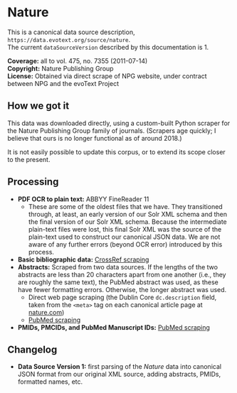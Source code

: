 # Nature

This is a canonical data source description, `https://data.evotext.org/source/nature`.  
The current `dataSourceVersion` described by this documentation is 1.

**Coverage:** all to vol. 475, no. 7355 \(2011-07-14\)  
**Copyright:** Nature Publishing Group  
**License:** Obtained via direct scrape of NPG website, under contract between NPG and the evoText Project

## How we got it

This data was downloaded directly, using a custom-built Python scraper for the Nature Publishing Group family of journals. \(Scrapers age quickly; I believe that ours is no longer functional as of around 2018.\)

It is not easily possible to update this corpus, or to extend its scope closer to the present.

## Processing

* **PDF OCR to plain text:** ABBYY FineReader 11
  * These are some of the oldest files that we have. They transitioned through, at least, an early version of our Solr XML schema and then the final version of our Solr XML schema. Because the intermediate plain-text files were lost, this final Solr XML was the source of the plain-text used to construct our canonical JSON data. We are not aware of any further errors \(beyond OCR error\) introduced by this process.
* **Basic bibliographic data:** [CrossRef scraping](../technical-details/crossref-scraping.md)
* **Abstracts:** Scraped from two data sources. If the lengths of the two abstracts are less than 20 characters apart from one another \(i.e., they are roughly the same text\), the PubMed abstract was used, as these have fewer formatting errors. Otherwise, the longer abstract was used.
  * Direct web page scraping \(the Dublin Core `dc.description` field, taken from the `<meta>` tag on each canonical article page at [nature.com](https://www.nature.com)\)
  * [PubMed scraping](../technical-details/pubmed-scraping.md)
* **PMIDs, PMCIDs, and PubMed Manuscript IDs:** [PubMed scraping](../technical-details/pubmed-scraping.md)

## Changelog

* **Data Source Version 1:** first parsing of the _Nature_ data into canonical JSON format from our original XML source, adding abstracts, PMIDs, formatted names, etc.

